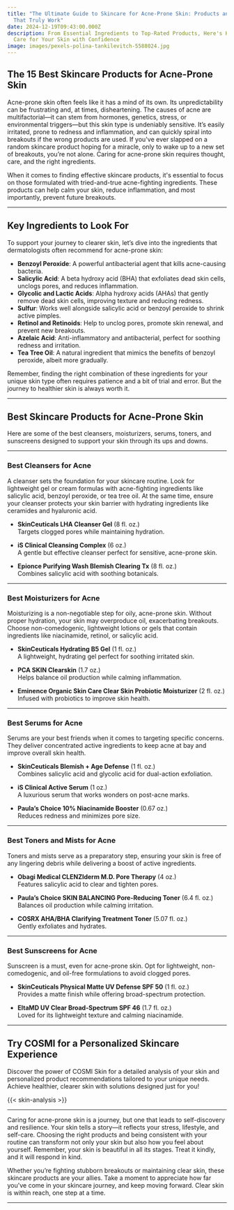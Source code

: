 ```yaml
---
title: "The Ultimate Guide to Skincare for Acne-Prone Skin: Products and Tips
  That Truly Work"
date: 2024-12-19T09:43:00.000Z
description: From Essential Ingredients to Top-Rated Products, Here's How to
  Care for Your Skin with Confidence
image: images/pexels-polina-tankilevitch-5588024.jpg
---
```

## The 15 Best Skincare Products for Acne-Prone Skin

Acne-prone skin often feels like it has a mind of its own. Its unpredictability can be frustrating and, at times, disheartening. The causes of acne are multifactorial—it can stem from hormones, genetics, stress, or environmental triggers—but this skin type is undeniably sensitive. It’s easily irritated, prone to redness and inflammation, and can quickly spiral into breakouts if the wrong products are used. If you've ever slapped on a random skincare product hoping for a miracle, only to wake up to a new set of breakouts, you’re not alone. Caring for acne-prone skin requires thought, care, and the right ingredients.

When it comes to finding effective skincare products, it's essential to focus on those formulated with tried-and-true acne-fighting ingredients. These products can help calm your skin, reduce inflammation, and most importantly, prevent future breakouts.

---

## **Key Ingredients to Look For**

To support your journey to clearer skin, let’s dive into the ingredients that dermatologists often recommend for acne-prone skin:

- **Benzoyl Peroxide**: A powerful antibacterial agent that kills acne-causing bacteria.
- **Salicylic Acid**: A beta hydroxy acid (BHA) that exfoliates dead skin cells, unclogs pores, and reduces inflammation.
- **Glycolic and Lactic Acids**: Alpha hydroxy acids (AHAs) that gently remove dead skin cells, improving texture and reducing redness.
- **Sulfur**: Works well alongside salicylic acid or benzoyl peroxide to shrink active pimples.
- **Retinol and Retinoids**: Help to unclog pores, promote skin renewal, and prevent new breakouts.
- **Azelaic Acid**: Anti-inflammatory and antibacterial, perfect for soothing redness and irritation.
- **Tea Tree Oil**: A natural ingredient that mimics the benefits of benzoyl peroxide, albeit more gradually.

Remember, finding the right combination of these ingredients for your unique skin type often requires patience and a bit of trial and error. But the journey to healthier skin is always worth it.

---

## **Best Skincare Products for Acne-Prone Skin**

Here are some of the best cleansers, moisturizers, serums, toners, and sunscreens designed to support your skin through its ups and downs.

---

### **Best Cleansers for Acne**

A cleanser sets the foundation for your skincare routine. Look for lightweight gel or cream formulas with acne-fighting ingredients like salicylic acid, benzoyl peroxide, or tea tree oil. At the same time, ensure your cleanser protects your skin barrier with hydrating ingredients like ceramides and hyaluronic acid. 

- **SkinCeuticals LHA Cleanser Gel** (8 fl. oz.)  
  Targets clogged pores while maintaining hydration.  

- **iS Clinical Cleansing Complex** (6 oz.)  
  A gentle but effective cleanser perfect for sensitive, acne-prone skin.

- **Epionce Purifying Wash Blemish Clearing Tx** (8 fl. oz.)  
  Combines salicylic acid with soothing botanicals.

---

### **Best Moisturizers for Acne**

Moisturizing is a non-negotiable step for oily, acne-prone skin. Without proper hydration, your skin may overproduce oil, exacerbating breakouts. Choose non-comedogenic, lightweight lotions or gels that contain ingredients like niacinamide, retinol, or salicylic acid.

- **SkinCeuticals Hydrating B5 Gel** (1 fl. oz.)  
  A lightweight, hydrating gel perfect for soothing irritated skin.

- **PCA SKIN Clearskin** (1.7 oz.)  
  Helps balance oil production while calming inflammation.

- **Eminence Organic Skin Care Clear Skin Probiotic Moisturizer** (2 fl. oz.)  
  Infused with probiotics to improve skin health.

---

### **Best Serums for Acne**

Serums are your best friends when it comes to targeting specific concerns. They deliver concentrated active ingredients to keep acne at bay and improve overall skin health.

- **SkinCeuticals Blemish + Age Defense** (1 fl. oz.)  
  Combines salicylic acid and glycolic acid for dual-action exfoliation.

- **iS Clinical Active Serum** (1 oz.)  
  A luxurious serum that works wonders on post-acne marks.

- **Paula’s Choice 10% Niacinamide Booster** (0.67 oz.)  
  Reduces redness and minimizes pore size.

---


### **Best Toners and Mists for Acne**

Toners and mists serve as a preparatory step, ensuring your skin is free of any lingering debris while delivering a boost of active ingredients.

- **Obagi Medical CLENZIderm M.D. Pore Therapy** (4 oz.)  
  Features salicylic acid to clear and tighten pores.

- **Paula’s Choice SKIN BALANCING Pore-Reducing Toner** (6.4 fl. oz.)  
  Balances oil production while calming irritation.

- **COSRX AHA/BHA Clarifying Treatment Toner** (5.07 fl. oz.)  
  Gently exfoliates and hydrates.

---

### **Best Sunscreens for Acne**

Sunscreen is a must, even for acne-prone skin. Opt for lightweight, non-comedogenic, and oil-free formulations to avoid clogged pores.

- **SkinCeuticals Physical Matte UV Defense SPF 50** (1 fl. oz.)  
  Provides a matte finish while offering broad-spectrum protection.

- **EltaMD UV Clear Broad-Spectrum SPF 46** (1.7 fl. oz.)  
  Loved for its lightweight texture and calming niacinamide.

---
## **Try COSMI for a Personalized Skincare Experience**

Discover the power of COSMI Skin for a detailed analysis of your skin and personalized product recommendations tailored to your unique needs. Achieve healthier, clearer skin with solutions designed just for you!

{{< skin-analysis >}}

---



Caring for acne-prone skin is a journey, but one that leads to self-discovery and resilience. Your skin tells a story—it reflects your stress, lifestyle, and self-care. Choosing the right products and being consistent with your routine can transform not only your skin but also how you feel about yourself. Remember, your skin is beautiful in all its stages. Treat it kindly, and it will respond in kind.

Whether you’re fighting stubborn breakouts or maintaining clear skin, these skincare products are your allies. Take a moment to appreciate how far you've come in your skincare journey, and keep moving forward. Clear skin is within reach, one step at a time.

---
